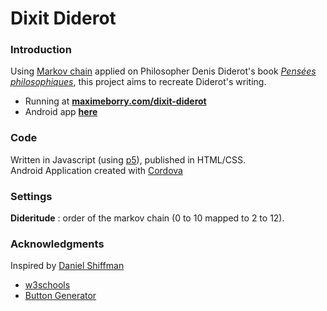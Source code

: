 # Dixit Diderot

### Introduction
Using [Markov chain](https://en.wikipedia.org/wiki/Markov_chain) applied on Philosopher Denis Diderot's book [*Pensées philosophiques*](https://fr.wikipedia.org/wiki/Pens%C3%A9es_philosophiques), this project aims to recreate Diderot's writing.

- Running at [**maximeborry.com/dixit-diderot**](https://maximeborry.com/dixit-diderot)
- Android app [**here**](app/apk/dixitdiderot.apk)

### Code
Written in Javascript (using [p5](http://p5js.org/)), published in HTML/CSS.  
Android Application created with [Cordova](https://cordova.apache.org/)

### Settings

**Dideritude** : order of the markov chain (0 to 10 mapped to 2 to 12).

### Acknowledgments
Inspired by [Daniel Shiffman](http://shiffman.net/)  

- [w3schools](http://www.w3schools.com/)
- [Button Generator](http://www.bestcssbuttongenerator.com)
